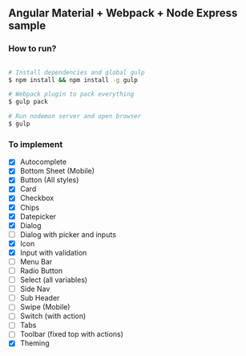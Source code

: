 ## Angular Material  + Webpack + Node Express sample


### How to run?


```bash

# Install dependencies and global gulp
$ npm install && npm install -g gulp

# Webpack plugin to pack everything
$ gulp pack

# Run nodemon server and open browser
$ gulp

```

### To implement

- [x] Autocomplete
- [x] Bottom Sheet (Mobile)
- [x] Button (All styles)
- [x] Card
- [x] Checkbox
- [x] Chips
- [x] Datepicker
- [x] Dialog
- [ ] Dialog with picker and inputs
- [x] Icon
- [x] Input with validation
- [ ] Menu Bar
- [ ] Radio Button
- [ ] Select (all variables)
- [ ] Side Nav
- [ ] Sub Header
- [ ] Swipe (Mobile)
- [ ] Switch (with action)
- [ ] Tabs
- [ ] Toolbar (fixed top with actions)
- [x] Theming
